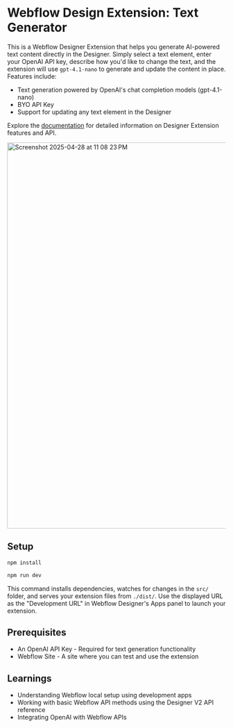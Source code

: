 # Webflow Design Extension: Text Generator

This is a Webflow Designer Extension that helps you generate AI-powered text content directly in the Designer. Simply select a text element, enter your OpenAI API key, describe how you'd like to change the text, and the extension will use `gpt-4.1-nano` to generate and update the content in place. Features include:

- Text generation powered by OpenAI's chat completion models (gpt-4.1-nano)
- BYO API Key
- Support for updating any text element in the Designer

Explore the [documentation](https://developers.webflow.com/designer/reference/introduction) for detailed information on Designer Extension features and API.


<img width="889" alt="Screenshot 2025-04-28 at 11 08 23 PM" src="https://github.com/user-attachments/assets/b0f25542-a4c6-4091-99e0-24046992158b" />

## Setup

```bash
npm install
```

```bash
npm run dev
```

This command installs dependencies, watches for changes in the `src/` folder, and serves your extension files from `./dist/`. Use the displayed URL as the "Development URL" in Webflow Designer's Apps panel to launch your extension.

## Prerequisites

- An OpenAI API Key - Required for text generation functionality
- Webflow Site - A site where you can test and use the extension

## Learnings
- Understanding Webflow local setup using development apps
- Working with basic Webflow API methods using the Designer V2 API reference
- Integrating OpenAI with Webflow APIs
